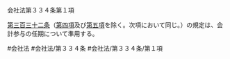 会社法第３３４条第１項

[第三百三十二条](会社法＿＿＿＿第３３２条)（[第四項](会社法＿＿＿＿第３３４条第４項)及び[第五項](会社法＿＿＿＿第３３４条第５項)を除く。次項において同じ。）の規定は、会計参与の任期について準用する。

#会社法
#会社法/第３３４条
#会社法/第３３４条/第１項
